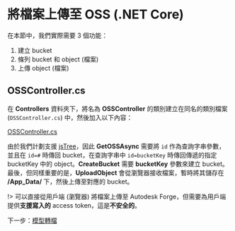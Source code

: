 # 將檔案上傳至 OSS (.NET Core)

在本節中，我們實際需要 3 個功能：

1. 建立 bucket
2. 條列 bucket 和 object (檔案)
3. 上傳 object (檔案)

## OSSController.cs

在 **Controllers** 資料夾下，將名為 **OSSController** 的類別建立在同名的類別檔案 (`OSSController.cs`) 中，然後加入以下內容：

[OSSController.cs](_snippets/viewmodels/netcore/OSSController.cs ':include :type=code csharp')

由於我們計劃支援 [jsTree](https://www.jstree.com/)，因此 **GetOSSAsync** 需要將 `id` 作為查詢字串參數，並且在 `id=#` 時傳回 bucket，在查詢字串中 `id=bucketKey` 時傳回傳遞的指定 bucketKey 中的 object。**CreateBucket** 需要 **bucketKey** 參數來建立 bucket。最後，但同樣重要的是，**UploadObject** 會從瀏覽器接收檔案，暫時將其儲存在 **/App_Data/** 下，然後上傳至對應的 bucket。

!> 可以直接從用戶端 (瀏覽器) 將檔案上傳至 Autodesk Forge，但需要為用戶端提供**支援寫入的** access token，這是**不安全的**。

下一步：[模型轉檔](/zh-TW/modelderivative/translate/)
